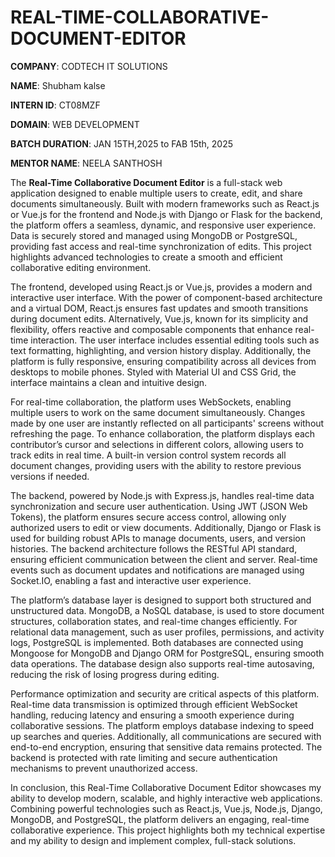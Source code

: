 # REAL-TIME-COLLABORATIVE-DOCUMENT-EDITOR
**COMPANY**: CODTECH IT SOLUTIONS

**NAME**: Shubham kalse

**INTERN ID**: CT08MZF

**DOMAIN**: WEB DEVELOPMENT

**BATCH DURATION**: JAN 15TH,2025 to FAB 15th, 2025

**MENTOR NAME**: NEELA SANTHOSH

The **Real-Time Collaborative Document Editor** is a full-stack web application designed to enable multiple users to create, edit, and share documents simultaneously. Built with modern frameworks such as React.js or Vue.js for the frontend and Node.js with Django or Flask for the backend, the platform offers a seamless, dynamic, and responsive user experience. Data is securely stored and managed using MongoDB or PostgreSQL, providing fast access and real-time synchronization of edits. This project highlights advanced technologies to create a smooth and efficient collaborative editing environment.

The frontend, developed using React.js or Vue.js, provides a modern and interactive user interface. With the power of component-based architecture and a virtual DOM, React.js ensures fast updates and smooth transitions during document edits. Alternatively, Vue.js, known for its simplicity and flexibility, offers reactive and composable components that enhance real-time interaction. The user interface includes essential editing tools such as text formatting, highlighting, and version history display. Additionally, the platform is fully responsive, ensuring compatibility across all devices from desktops to mobile phones. Styled with Material UI and CSS Grid, the interface maintains a clean and intuitive design.

For real-time collaboration, the platform uses WebSockets, enabling multiple users to work on the same document simultaneously. Changes made by one user are instantly reflected on all participants' screens without refreshing the page. To enhance collaboration, the platform displays each contributor’s cursor and selections in different colors, allowing users to track edits in real time. A built-in version control system records all document changes, providing users with the ability to restore previous versions if needed.

The backend, powered by Node.js with Express.js, handles real-time data synchronization and secure user authentication. Using JWT (JSON Web Tokens), the platform ensures secure access control, allowing only authorized users to edit or view documents. Additionally, Django or Flask is used for building robust APIs to manage documents, users, and version histories. The backend architecture follows the RESTful API standard, ensuring efficient communication between the client and server. Real-time events such as document updates and notifications are managed using Socket.IO, enabling a fast and interactive user experience.

The platform’s database layer is designed to support both structured and unstructured data. MongoDB, a NoSQL database, is used to store document structures, collaboration states, and real-time changes efficiently. For relational data management, such as user profiles, permissions, and activity logs, PostgreSQL is implemented. Both databases are connected using Mongoose for MongoDB and Django ORM for PostgreSQL, ensuring smooth data operations. The database design also supports real-time autosaving, reducing the risk of losing progress during editing.

Performance optimization and security are critical aspects of this platform. Real-time data transmission is optimized through efficient WebSocket handling, reducing latency and ensuring a smooth experience during collaborative sessions. The platform employs database indexing to speed up searches and queries. Additionally, all communications are secured with end-to-end encryption, ensuring that sensitive data remains protected. The backend is protected with rate limiting and secure authentication mechanisms to prevent unauthorized access.

In conclusion, this Real-Time Collaborative Document Editor showcases my ability to develop modern, scalable, and highly interactive web applications. Combining powerful technologies such as React.js, Vue.js, Node.js, Django, MongoDB, and PostgreSQL, the platform delivers an engaging, real-time collaborative experience. This project highlights both my technical expertise and my ability to design and implement complex, full-stack solutions.

